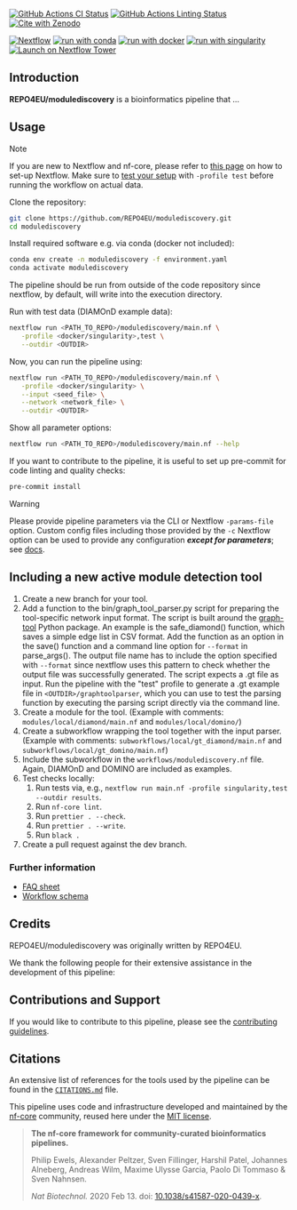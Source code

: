 [![GitHub Actions CI Status](https://github.com/REPO4EU/modulediscovery/workflows/nf-core%20CI/badge.svg)](https://github.com/REPO4EU/modulediscovery/actions?query=workflow%3A%22nf-core+CI%22)
[![GitHub Actions Linting Status](https://github.com/REPO4EU/modulediscovery/workflows/nf-core%20linting/badge.svg)](https://github.com/REPO4EU/modulediscovery/actions?query=workflow%3A%22nf-core+linting%22)[![Cite with Zenodo](http://img.shields.io/badge/DOI-10.5281/zenodo.XXXXXXX-1073c8?labelColor=000000)](https://doi.org/10.5281/zenodo.XXXXXXX)

[![Nextflow](https://img.shields.io/badge/nextflow%20DSL2-%E2%89%A523.04.0-23aa62.svg)](https://www.nextflow.io/)
[![run with conda](http://img.shields.io/badge/run%20with-conda-3EB049?labelColor=000000&logo=anaconda)](https://docs.conda.io/en/latest/)
[![run with docker](https://img.shields.io/badge/run%20with-docker-0db7ed?labelColor=000000&logo=docker)](https://www.docker.com/)
[![run with singularity](https://img.shields.io/badge/run%20with-singularity-1d355c.svg?labelColor=000000)](https://sylabs.io/docs/)
[![Launch on Nextflow Tower](https://img.shields.io/badge/Launch%20%F0%9F%9A%80-Nextflow%20Tower-%234256e7)](https://tower.nf/launch?pipeline=https://github.com/REPO4EU/modulediscovery)

## Introduction

**REPO4EU/modulediscovery** is a bioinformatics pipeline that ...

<!-- TODO nf-core:
   Complete this sentence with a 2-3 sentence summary of what types of data the pipeline ingests, a brief overview of the
   major pipeline sections and the types of output it produces. You're giving an overview to someone new
   to nf-core here, in 15-20 seconds. For an example, see https://github.com/nf-core/rnaseq/blob/master/README.md#introduction
-->

<!-- TODO nf-core: Include a figure that guides the user through the major workflow steps. Many nf-core
     workflows use the "tube map" design for that. See https://nf-co.re/docs/contributing/design_guidelines#examples for examples.   -->
<!-- TODO nf-core: Fill in short bullet-pointed list of the default steps in the pipeline -->

## Usage

> [!NOTE]
> If you are new to Nextflow and nf-core, please refer to [this page](https://nf-co.re/docs/usage/installation) on how to set-up Nextflow. Make sure to [test your setup](https://nf-co.re/docs/usage/introduction#how-to-run-a-pipeline) with `-profile test` before running the workflow on actual data.

Clone the repository:

```bash
git clone https://github.com/REPO4EU/modulediscovery.git
cd modulediscovery
```

Install required software e.g. via conda (docker not included):

```bash
conda env create -n modulediscovery -f environment.yaml
conda activate modulediscovery
```

The pipeline should be run from outside of the code repository since nextflow, by default, will write into the execution directory.

Run with test data (DIAMOnD example data):

```bash
nextflow run <PATH_TO_REPO>/modulediscovery/main.nf \
   -profile <docker/singularity>,test \
   --outdir <OUTDIR>
```

Now, you can run the pipeline using:

<!-- TODO nf-core: update the following command to include all required parameters for a minimal example -->

```bash
nextflow run <PATH_TO_REPO>/modulediscovery/main.nf \
   -profile <docker/singularity> \
   --input <seed_file> \
   --network <network_file> \
   --outdir <OUTDIR>
```

Show all parameter options:

```bash
nextflow run <PATH_TO_REPO>/modulediscovery/main.nf --help
```

If you want to contribute to the pipeline, it is useful to set up pre-commit for code linting and quality checks:

```bash
pre-commit install
```

> [!WARNING]
> Please provide pipeline parameters via the CLI or Nextflow `-params-file` option. Custom config files including those provided by the `-c` Nextflow option can be used to provide any configuration _**except for parameters**_;
> see [docs](https://nf-co.re/usage/configuration#custom-configuration-files).

## Including a new active module detection tool

1. Create a new branch for your tool.
2. Add a function to the bin/graph_tool_parser.py script for preparing the tool-specific network input format. The script is built around the [graph-tool](https://graph-tool.skewed.de/) Python package. An example is the safe_diamond() function, which saves a simple edge list in CSV format. Add the function as an option in the save() function and a command line option for `--format` in parse_args(). The output file name has to include the option specified with `--format` since nextflow uses this pattern to check whether the output file was successfully generated. The script expects a .gt file as input. Run the pipeline with the "test" profile to generate a .gt example file in `<OUTDIR>/graphtoolparser`, which you can use to test the parsing function by executing the parsing script directly via the command line.
3. Create a module for the tool. (Example with comments: `modules/local/diamond/main.nf` and `modules/local/domino/`)
4. Create a subworkflow wrapping the tool together with the input parser. (Example with comments: `subworkflows/local/gt_diamond/main.nf` and `subworkflows/local/gt_domino/main.nf`)
5. Include the subworkflow in the `workflows/modulediscovery.nf` file. Again, DIAMOnD and DOMINO are included as examples.
6. Test checks locally:
   1. Run tests via, e.g., `nextflow run main.nf -profile singularity,test --outdir results`.
   2. Run `nf-core lint`.
   3. Run `prettier . --check`.
   4. Run `prettier . --write`.
   5. Run `black .`
7. Create a pull request against the dev branch.

### Further information

- [FAQ sheet](https://docs.google.com/document/d/1WgBIFrrcxFKN0I-zJbuS7PUCmyCLPTWx6xAHg1zi4FA/edit?usp=sharing)
- [Workflow schema](https://docs.google.com/drawings/d/1X7U79dAZaeRdGdIsXoEKw74MNqjxCHq3RuNASBYCiB4/edit?usp=sharing)

## Credits

REPO4EU/modulediscovery was originally written by REPO4EU.

We thank the following people for their extensive assistance in the development of this pipeline:

<!-- TODO nf-core: If applicable, make list of people who have also contributed -->

## Contributions and Support

If you would like to contribute to this pipeline, please see the [contributing guidelines](.github/CONTRIBUTING.md).

## Citations

<!-- TODO nf-core: Add citation for pipeline after first release. Uncomment lines below and update Zenodo doi and badge at the top of this file. -->
<!-- If you use REPO4EU/modulediscovery for your analysis, please cite it using the following doi: [10.5281/zenodo.XXXXXX](https://doi.org/10.5281/zenodo.XXXXXX) -->

<!-- TODO nf-core: Add bibliography of tools and data used in your pipeline -->

An extensive list of references for the tools used by the pipeline can be found in the [`CITATIONS.md`](CITATIONS.md) file.

This pipeline uses code and infrastructure developed and maintained by the [nf-core](https://nf-co.re) community, reused here under the [MIT license](https://github.com/nf-core/tools/blob/master/LICENSE).

> **The nf-core framework for community-curated bioinformatics pipelines.**
>
> Philip Ewels, Alexander Peltzer, Sven Fillinger, Harshil Patel, Johannes Alneberg, Andreas Wilm, Maxime Ulysse Garcia, Paolo Di Tommaso & Sven Nahnsen.
>
> _Nat Biotechnol._ 2020 Feb 13. doi: [10.1038/s41587-020-0439-x](https://dx.doi.org/10.1038/s41587-020-0439-x).
